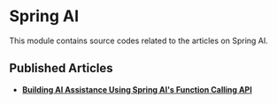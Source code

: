 # **Spring AI**

This module contains source codes related to the articles on Spring AI.

## **Published Articles**
- [**Building AI Assistance Using Spring AI's Function Calling API**](https://www.kodesastra.com/2024/12/building-ai-assistance-using-spring-ai-function-calling.html)
